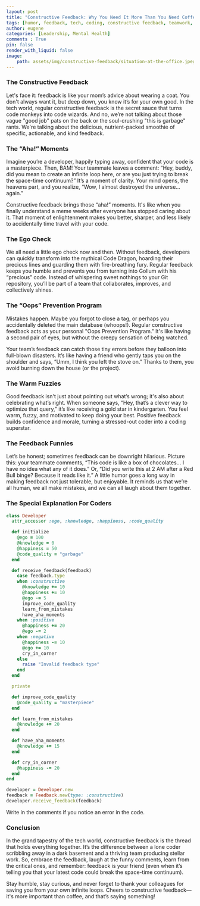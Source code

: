 ```yaml
---
layout: post
title: "Constructive Feedback: Why You Need It More Than You Need Coffee"
tags: [humor, feedback, tech, coding, constructive feedback, teamwork, development, codinglife, corporate culture, leadership, mental health, personal development, workplace culture]
author: eugene
categories: [Leadership, Mental Health]
comments : True
pin: false
render_with_liquid: false
image:
    path: assets/img/constructive-feedback/situation-at-the-office.jpeg
---
```

### The Constructive Feedback

Let's face it: feedback is like your mom’s advice about wearing a coat. You don't always want it, but deep down, you know it’s for your own good. In the tech world, regular constructive feedback is the secret sauce that turns code monkeys into code wizards. And no, we’re not talking about those vague "good job" pats on the back or the soul-crushing "this is garbage" rants. We're talking about the delicious, nutrient-packed smoothie of specific, actionable, and kind feedback.

### The “Aha!” Moments

Imagine you’re a developer, happily typing away, confident that your code is a masterpiece. Then, BAM! Your teammate leaves a comment: “Hey, buddy, did you mean to create an infinite loop here, or are you just trying to break the space-time continuum?” It’s a moment of clarity. Your mind opens, the heavens part, and you realize, “Wow, I almost destroyed the universe… again.”

Constructive feedback brings those “aha!” moments. It's like when you finally understand a meme weeks after everyone has stopped caring about it. That moment of enlightenment makes you better, sharper, and less likely to accidentally time travel with your code.

### The Ego Check

We all need a little ego check now and then. Without feedback, developers can quickly transform into the mythical Code Dragon, hoarding their precious lines and guarding them with fire-breathing fury. Regular feedback keeps you humble and prevents you from turning into Gollum with his “precious” code. Instead of whispering sweet nothings to your Git repository, you’ll be part of a team that collaborates, improves, and collectively shines.

### The “Oops” Prevention Program

Mistakes happen. Maybe you forgot to close a tag, or perhaps you accidentally deleted the main database (whoops!). Regular constructive feedback acts as your personal "Oops Prevention Program." It's like having a second pair of eyes, but without the creepy sensation of being watched.

Your team’s feedback can catch those tiny errors before they balloon into full-blown disasters. It’s like having a friend who gently taps you on the shoulder and says, “Umm, I think you left the stove on.” Thanks to them, you avoid burning down the house (or the project).

### The Warm Fuzzies

Good feedback isn't just about pointing out what’s wrong; it's also about celebrating what’s right. When someone says, “Hey, that’s a clever way to optimize that query,” it’s like receiving a gold star in kindergarten. You feel warm, fuzzy, and motivated to keep doing your best. Positive feedback builds confidence and morale, turning a stressed-out coder into a coding superstar.

### The Feedback Funnies

Let’s be honest; sometimes feedback can be downright hilarious. Picture this: your teammate comments, “This code is like a box of chocolates… I have no idea what any of it does.” Or, “Did you write this at 2 AM after a Red Bull binge? Because it reads like it.” A little humor goes a long way in making feedback not just tolerable, but enjoyable. It reminds us that we’re all human, we all make mistakes, and we can all laugh about them together.

### The Special Explanation For Coders

```ruby
class Developer
  attr_accessor :ego, :knowledge, :happiness, :code_quality

  def initialize
    @ego = 100
    @knowledge = 0
    @happiness = 50
    @code_quality = "garbage"
  end

  def receive_feedback(feedback)
    case feedback.type
    when :constructive
      @knowledge += 10
      @happiness += 10
      @ego -= 5
      improve_code_quality
      learn_from_mistakes
      have_aha_moments
    when :positive
      @happiness += 20
      @ego -= 2
    when :negative
      @happiness -= 10
      @ego += 10
      cry_in_corner
    else
      raise "Invalid feedback type"
    end
  end

  private

  def improve_code_quality
    @code_quality = "masterpiece"
  end

  def learn_from_mistakes
    @knowledge += 20
  end

  def have_aha_moments
    @knowledge += 15
  end

  def cry_in_corner
    @happiness -= 20
  end
end

developer = Developer.new
feedback = Feedback.new(type: :constructive)
developer.receive_feedback(feedback)
```
Write in the comments if you notice an error in the code. 

### Conclusion

In the grand tapestry of the tech world, constructive feedback is the thread that holds everything together. It’s the difference between a lone coder scribbling away in a dark basement and a thriving team producing stellar work. So, embrace the feedback, laugh at the funny comments, learn from the critical ones, and remember: feedback is your friend (even when it’s telling you that your latest code could break the space-time continuum).

Stay humble, stay curious, and never forget to thank your colleagues for saving you from your own infinite loops. Cheers to constructive feedback—it's more important than coffee, and that’s saying something!